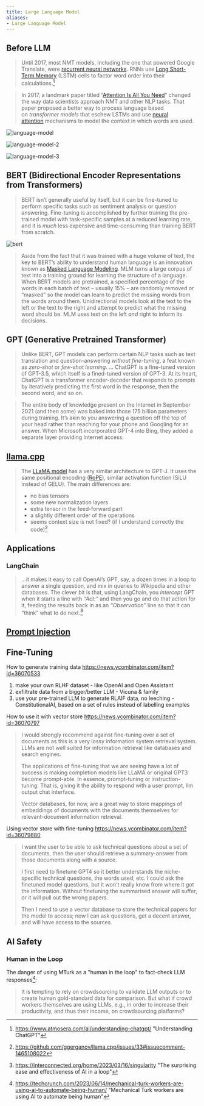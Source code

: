 ```yaml
---
title: Large Language Model
aliases:
- Large Language Model
---
```

## Before LLM

> Until 2017, most NMT models, including the one that powered Google Translate, were [recurrent neural networks](https://en.wikipedia.org/wiki/Recurrent_neural_network). RNNs use [Long Short-Term Memory](https://en.wikipedia.org/wiki/Long_short-term_memory) (LSTM) cells to factor word order into their calculations.[^2]

> In 2017, a landmark paper titled “[Attention Is All You Need](https://arxiv.org/abs/1706.03762)” changed the way data scientists approach NMT and other NLP tasks. That paper proposed a better way to process language based on _transformer models_ that eschew LSTMs and use [neural attention](https://en.wikipedia.org/wiki/Attention_(machine_learning)) mechanisms to model the context in which words are used.

![language-model](assets/language-model.png)

![language-model-2](assets/language-model-2.png)

![language-model-3](assets/language-model-3.png)
## BERT (Bidirectional Encoder Representations from Transformers)

> BERT isn’t generally useful by itself, but it can be fine-tuned to perform specific tasks such as sentiment analysis or question answering. Fine-tuning is accomplished by further training the pre-trained model with task-specific samples at a reduced learning rate, and it is _much_ less expensive and time-consuming than training BERT from scratch.

![bert](assets/bert.png)

> Aside from the fact that it was trained with a huge volume of text, the key to BERT’s ability to understand human language is an innovation known as [Masked Language Modeling](https://analyticsindiamag.com/a-complete-tutorial-on-masked-language-modelling-using-bert/). MLM turns a large corpus of text into a training ground for learning the structure of a language. When BERT models are pretrained, a specified percentage of the words in each batch of text – usually 15% – are randomly removed or “masked” so the model can learn to predict the missing words from the words around them. Unidirectional models look at the text to the left or the text to the right and attempt to predict what the missing word should be. MLM uses text on the left _and_ right to inform its decisions.

## GPT (Generative Pretrained Transformer)

> Unlike BERT, GPT models can perform certain NLP tasks such as text translation and question-answering _without fine-tuning_, a feat known as _zero-shot_ or _few-shot learning_.
> ...
> ChatGPT is a fine-tuned version of GPT-3.5, which itself is a fined-tuned version of GPT-3. At its heart, ChatGPT is a transformer encoder-decoder that responds to prompts by iteratively predicting the first word in the response, then the second word, and so on.

> The entire body of knowledge present on the Internet in September 2021 (and then some) was baked into those 175 billion parameters during training. It’s akin to you answering a question off the top of your head rather than reaching for your phone and Googling for an answer. When Microsoft incorporated GPT-4 into Bing, they added a separate layer providing Internet access.

## [llama.cpp](https://github.com/ggerganov/llama.cpp)

> The [LLaMA model](https://arxiv.org/pdf/2302.13971.pdf) has a very similar architecture to GPT-J. It uses the same positional encoding ([RoPE](https://arxiv.org/pdf/2104.09864.pdf)), similar activation function (SiLU instead of GELU). The main differences are:
> - no bias tensors
> - some new normalization layers
> - extra tensor in the feed-forward part
> - a slightly different order of the operations
> - seems context size is not fixed? (if I understand correctly the code)[^1]

## Applications

### LangChain

> ...it makes it easy to call OpenAI’s GPT, say, a dozen times in a loop to answer a single question, and mix in queries to Wikipedia and other databases.
> The clever bit is that, using LangChain, you _intercept_ GPT when it starts a line with _“Act:”_ and then you go and do that action for it, feeding the results back in as an _“Observation”_ line so that it can “think” what to do next.[^3]

## [Prompt Injection](notes/Prompt%20Injection.md)

## Fine-Tuning

How to generate training data https://news.ycombinator.com/item?id=36070533
1. make your own RLHF dataset - like OpenAI and Open Assistant
2. exfiltrate data from a bigger/better LLM - Vicuna & family
3. use your pre-trained LLM to generate RLAIF data, no leeching - ConstitutionalAI, based on a set of rules instead of labelling examples

How to use it with vector store https://news.ycombinator.com/item?id=36070797
> I would strongly recommend against fine-tuning over a set of documents as this is a very lossy information system retrieval system. LLMs are not well suited for information retrieval like databases and search engines.
> 
> The applications of fine-tuning that we are seeing have a lot of success is making completion models like LLaMA or original GPT3 become prompt-able. In essence, prompt-tuning or instruction-tuning. That is, giving it the ability to respond with a user prompt, llm output chat interface.
> 
> Vector databases, for now, are a great way to store mappings of embeddings of documents with the documents themselves for relevant-document information retrieval.

Using vector store with fine-tuning https://news.ycombinator.com/item?id=36079880

> I want the user to be able to ask technical questions about a set of documents, then the user should retrieve a summary-answer from those documents along with a source.
> 
> I first need to finetune GPT4 so it better understands the niche-specific technical questions, the words used, etc. I could ask the finetuned model questions, but it won't really know from where it got the information. Without finetuning the summarised answer will suffer, or it will pull out the wrong papers.
> 
> Then I need to use a vector database to store the technical papers for the model to access; now I can ask questions, get a decent answer, and will have access to the sources.

## AI Safety

### Human in the Loop

The danger of using MTurk as a "human in the loop" to fact-check LLM responses[^4]:

> It is tempting to rely on crowdsourcing to validate LLM outputs or to create human gold-standard data for comparison. But what if crowd workers themselves are using LLMs, e.g., in order to increase their productivity, and thus their income, on crowdsourcing platforms?


[^1]: https://github.com/ggerganov/llama.cpp/issues/33#issuecomment-1465108022
[^2]: https://www.atmosera.com/ai/understanding-chatgpt/ "Understanding ChatGPT"
[^3]: https://interconnected.org/home/2023/03/16/singularity "The surprising ease and effectiveness of AI in a loop"
[^4]: https://techcrunch.com/2023/06/14/mechanical-turk-workers-are-using-ai-to-automate-being-human/ "Mechanical Turk workers are using AI to automate being human"